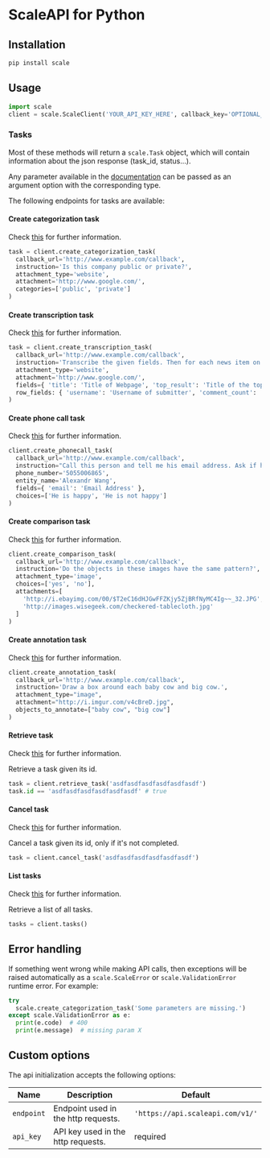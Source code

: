 # ScaleAPI for Python

## Installation
```sh
pip install scale
```

## Usage
```python
import scale
client = scale.ScaleClient('YOUR_API_KEY_HERE', callback_key='OPTIONAL_CALLBACK_KEY_HERE')
```

### Tasks

Most of these methods will return a `scale.Task` object, which will contain information
about the json response (task_id, status...).

Any parameter available in the [documentation](https://docs.scaleapi.com) can be passed as an argument
option with the corresponding type.

The following endpoints for tasks are available:

#### Create categorization task

Check [this](https://docs.scaleapi.com/#create-categorization-task) for further information.

```python
task = client.create_categorization_task(
  callback_url='http://www.example.com/callback',
  instruction='Is this company public or private?',
  attachment_type='website',
  attachment='http://www.google.com/',
  categories=['public', 'private']
)
```

#### Create transcription task

Check [this](https://docs.scaleapi.com/#create-transcription-task) for further information.

```python
task = client.create_transcription_task(
  callback_url='http://www.example.com/callback',
  instruction='Transcribe the given fields. Then for each news item on the page, transcribe the information for the row.',
  attachment_type='website',
  attachment='http://www.google.com/',
  fields={ 'title': 'Title of Webpage', 'top_result': 'Title of the top result' },
  row_fields: { 'username': 'Username of submitter', 'comment_count': 'Number of comments' }
)
```

#### Create phone call task

Check [this](https://docs.scaleapi.com/#create-phone-call-task) for further information.

```python
client.create_phonecall_task(
  callback_url='http://www.example.com/callback',
  instruction="Call this person and tell me his email address. Ask if he's happy too.",
  phone_number='5055006865',
  entity_name='Alexandr Wang',
  fields={ 'email': 'Email Address' },
  choices=['He is happy', 'He is not happy']
)
```

#### Create comparison task

Check [this](https://docs.scaleapi.com/#create-comparison-task) for further information.

```python
client.create_comparison_task(
  callback_url='http://www.example.com/callback',
  instruction='Do the objects in these images have the same pattern?',
  attachment_type='image',
  choices=['yes', 'no'],
  attachments=[
    'http://i.ebayimg.com/00/$T2eC16dHJGwFFZKjy5ZjBRfNyMC4Ig~~_32.JPG',
    'http://images.wisegeek.com/checkered-tablecloth.jpg'
  ]
)
```

#### Create annotation task

Check [this](https://docs.scaleapi.com/#create-annotation-task-bounding-box) for further information.

```python
client.create_annotation_task(
  callback_url='http://www.example.com/callback',
  instruction='Draw a box around each baby cow and big cow.',
  attachment_type="image",
  attachment="http://i.imgur.com/v4cBreD.jpg",
  objects_to_annotate=["baby cow", "big cow"]
)
```

#### Retrieve task

Check [this](https://docs.scaleapi.com/#retrieve-a-task) for further information.

Retrieve a task given its id.

```python
task = client.retrieve_task('asdfasdfasdfasdfasdfasdf')
task.id == 'asdfasdfasdfasdfasdfasdf' # true
```

#### Cancel task

Check [this](https://docs.scaleapi.com/#cancel-a-task) for further information.

Cancel a task given its id, only if it's not completed.

```python
task = client.cancel_task('asdfasdfasdfasdfasdfasdf')
```

#### List tasks

Check [this](https://docs.scaleapi.com/#list-all-tasks) for further information.

Retrieve a list of all tasks.

```python
tasks = client.tasks()
```

## Error handling

If something went wrong while making API calls, then exceptions will be raised automatically
as a `scale.ScaleError`  or `scale.ValidationError` runtime error. For example:

```python
try
  scale.create_categorization_task('Some parameters are missing.')
except scale.ValidationError as e:
  print(e.code)  # 400
  print(e.message)  # missing param X
```

## Custom options

The api initialization accepts the following options:

| Name | Description | Default |
| ---- | ----------- | ------- |
| `endpoint` | Endpoint used in the http requests. | `'https://api.scaleapi.com/v1/'` |
| `api_key` | API key used in the http requests. | required |

